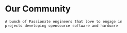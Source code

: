 
# Our Community 
    A bunch of Passionate engineers that love to engage in 
    projects developing opensource software and hardware

